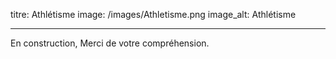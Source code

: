 titre: Athlétisme
image: /images/Athletisme.png
image_alt: Athlétisme

---

En construction, Merci de votre compréhension.

